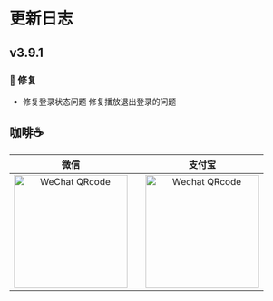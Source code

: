 # 更新日志

## v3.9.1

### 🐞 修复
- 修复登录状态问题 修复播放退出登录的问题


## 咖啡☕️
|                                        微信                                 |       |                                       支付宝                                       |
| :--------------------------------------------------------------------------------: | :--------------------------------------------------------------------------------: | :--------------------------------------------------------------------------------: |
| <img src="https://www.ghproxy.cn/https://raw.githubusercontent.com/algerkong/AlgerMusicPlayer/dev_electron/src/renderer/assets/wechat.png" alt="WeChat QRcode" width=200>|           | <img src="https://www.ghproxy.cn/https://raw.githubusercontent.com/algerkong/AlgerMusicPlayer/dev_electron/src/renderer/assets/alipay.png" alt="Wechat QRcode" width=200> |